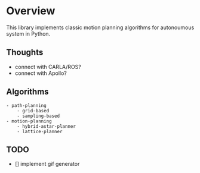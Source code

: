 # Overview
This library implements classic motion planning algorithms for autonoumous system in Python.

## Thoughts
- connect with CARLA/ROS?
- connect with Apollo?

## Algorithms

```text
- path-planning
    - grid-based
    - sampling-based
- motion-planning
    - hybrid-astar-planner
    - lattice-planner
```


## TODO
- [] implement gif generator
